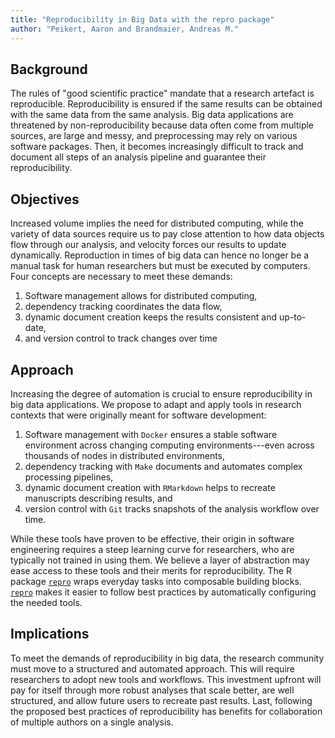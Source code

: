 ```yaml
---
title: "Reproducibility in Big Data with the repro package"
author: "Peikert, Aaron and Brandmaier, Andreas M."
---
```


## Background
<!-- this abstract should be between 350 and 1000 words-->
<!-- useful links:
https://www.conference-service.com/ressyn-bigdata/xpage.html?xpage=237&lang=en
https://www.conference-service.com/ressyn-bigdata/xpage.html?xpage=234&lang=en
-->
The rules of "good scientific practice" mandate that a research artefact is reproducible.
Reproducibility is ensured if the same results can be obtained with the same data from the same analysis.
Big data applications are threatened by non-reproducibility because data often come from multiple sources, are large and messy, and preprocessing may rely on various software packages.
Then, it becomes increasingly difficult to track and document all steps of an analysis pipeline and guarantee their reproducibility.

## Objectives

<!-- combine the defining criteria of big data: Volume, Velocity, and Variety with the four pillars of reproducibility-->
Increased volume implies the need for distributed computing, while the variety of data sources require us to pay close attention to how data objects flow through our analysis, and velocity forces our results to update dynamically.
Reproduction in times of big data can hence no longer be a manual task for human researchers but must be executed by computers.
Four concepts are necessary to meet these demands:

1. Software management allows for distributed computing,
2. dependency tracking coordinates the data flow,
3. dynamic document creation keeps the results consistent and up-to-date,
4. and version control to track changes over time

## Approach

Increasing the degree of automation is crucial to ensure reproducibility in big data applications.
We propose to adapt and apply tools in research contexts that were originally meant for software development:

<!-- yes I repeat myself, but if one point sticks it is hopefully the four pillars -->
1. Software management with `Docker` ensures a stable software environment across changing computing environments---even across thousands of nodes in distributed environments,
2. dependency tracking with `Make` documents and automates complex processing pipelines,
3. dynamic document creation with `RMarkdown` helps to recreate manuscripts describing results, and
4. version control with `Git` tracks snapshots of the analysis workflow over time.

While these tools have proven to be effective, their origin in software engineering requires a steep learning curve for researchers, who are typically not trained in using them.
We believe a layer of abstraction may ease access to these tools and their merits for reproducibility.
The R package [`repro`](https://github.com/aaronpeikert/repro) wraps everyday tasks into composable building blocks.
[`repro`](https://github.com/aaronpeikert/repro) makes it easier to follow best practices by automatically configuring the needed tools. 

## Implications

To meet the demands of reproducibility in big data, the research community must move to a structured and automated approach.
This will require researchers to adopt new tools and workflows.
This investment upfront will pay for itself through more robust analyses that scale better, are well structured, and allow future users to recreate past results. 
Last, following the proposed best practices of reproducibility has benefits for collaboration of multiple authors on a single analysis.
